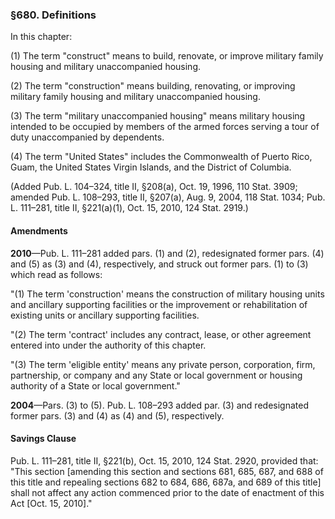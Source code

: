 ### §680. Definitions ###

In this chapter:

(1) The term "construct" means to build, renovate, or improve military family housing and military unaccompanied housing.

(2) The term "construction" means building, renovating, or improving military family housing and military unaccompanied housing.

(3) The term "military unaccompanied housing" means military housing intended to be occupied by members of the armed forces serving a tour of duty unaccompanied by dependents.

(4) The term "United States" includes the Commonwealth of Puerto Rico, Guam, the United States Virgin Islands, and the District of Columbia.

(Added Pub. L. 104–324, title II, §208(a), Oct. 19, 1996, 110 Stat. 3909; amended Pub. L. 108–293, title II, §207(a), Aug. 9, 2004, 118 Stat. 1034; Pub. L. 111–281, title II, §221(a)(1), Oct. 15, 2010, 124 Stat. 2919.)

#### Amendments ####

**2010**—Pub. L. 111–281 added pars. (1) and (2), redesignated former pars. (4) and (5) as (3) and (4), respectively, and struck out former pars. (1) to (3) which read as follows:

"(1) The term 'construction' means the construction of military housing units and ancillary supporting facilities or the improvement or rehabilitation of existing units or ancillary supporting facilities.

"(2) The term 'contract' includes any contract, lease, or other agreement entered into under the authority of this chapter.

"(3) The term 'eligible entity' means any private person, corporation, firm, partnership, or company and any State or local government or housing authority of a State or local government."

**2004**—Pars. (3) to (5). Pub. L. 108–293 added par. (3) and redesignated former pars. (3) and (4) as (4) and (5), respectively.

#### Savings Clause ####

Pub. L. 111–281, title II, §221(b), Oct. 15, 2010, 124 Stat. 2920, provided that: "This section [amending this section and sections 681, 685, 687, and 688 of this title and repealing sections 682 to 684, 686, 687a, and 689 of this title] shall not affect any action commenced prior to the date of enactment of this Act [Oct. 15, 2010]."